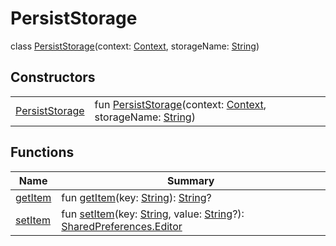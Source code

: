 # PersistStorage


class [PersistStorage](index.md)(context: [Context](https://developer.android.com/reference/kotlin/android/content/Context.html), storageName: [String](https://kotlinlang.org/api/latest/jvm/stdlib/kotlin/-string/index.html))

## Constructors

| | |
|---|---|
| [PersistStorage](-persist-storage-constructor) | fun [PersistStorage](-persist-storage-constructor)(context: [Context](https://developer.android.com/reference/kotlin/android/content/Context.html), storageName: [String](https://kotlinlang.org/api/latest/jvm/stdlib/kotlin/-string/index.html)) |

## Functions

| Name | Summary |
|---|---|
| [getItem](get-item.md) | fun [getItem](get-item.md)(key: [String](https://kotlinlang.org/api/latest/jvm/stdlib/kotlin/-string/index.html)): [String](https://kotlinlang.org/api/latest/jvm/stdlib/kotlin/-string/index.html)? |
| [setItem](set-item.md) | fun [setItem](set-item.md)(key: [String](https://kotlinlang.org/api/latest/jvm/stdlib/kotlin/-string/index.html), value: [String](https://kotlinlang.org/api/latest/jvm/stdlib/kotlin/-string/index.html)?): [SharedPreferences.Editor](https://developer.android.com/reference/kotlin/android/content/SharedPreferences.Editor.html) |
